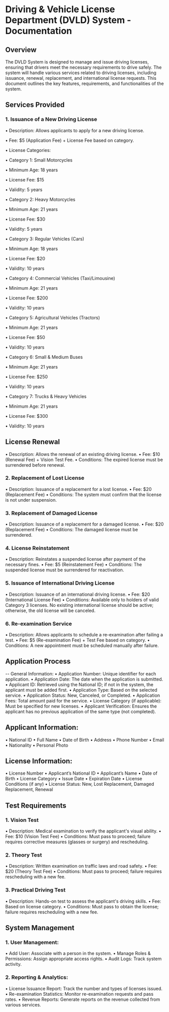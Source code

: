 # Driving & Vehicle License Department (DVLD) System - Documentation

## Overview
The DVLD System is designed to manage and issue driving licenses, ensuring that drivers meet the necessary requirements to drive safely. The system will handle various services related to driving licenses, including issuance, renewal, replacement, and international license requests. This document outlines the key features, requirements, and functionalities of the system.

## Services Provided
### 1. Issuance of a New Driving License
• Description: Allows applicants to apply for a new driving license.

• Fee: $5 (Application Fee) + License Fee based on category.

• License Categories:

• Category 1: Small Motorcycles

• Minimum Age: 18 years

• License Fee: $15

• Validity: 5 years

• Category 2: Heavy Motorcycles

• Minimum Age: 21 years

• License Fee: $30

• Validity: 5 years

• Category 3: Regular Vehicles (Cars)

• Minimum Age: 18 years

• License Fee: $20

• Validity: 10 years

• Category 4: Commercial Vehicles (Taxi/Limousine)

• Minimum Age: 21 years

• License Fee: $200

• Validity: 10 years

• Category 5: Agricultural Vehicles (Tractors)

• Minimum Age: 21 years

• License Fee: $50

• Validity: 10 years

• Category 6: Small & Medium Buses

• Minimum Age: 21 years

• License Fee: $250

• Validity: 10 years

• Category 7: Trucks & Heavy Vehicles

• Minimum Age: 21 years

• License Fee: $300

• Validity: 10 years

## License Renewal
• Description: Allows the renewal of an existing driving license.
• Fee: $10 (Renewal Fee) + Vision Test Fee.
• Conditions: The expired license must be surrendered before renewal.

### 2. Replacement of Lost License
• Description: Issuance of a replacement for a lost license.
• Fee: $20 (Replacement Fee)
• Conditions: The system must confirm that the license is not under suspension.

### 3. Replacement of Damaged License
• Description: Issuance of a replacement for a damaged license.
• Fee: $20 (Replacement Fee)
• Conditions: The damaged license must be surrendered.

### 4. License Reinstatement
• Description: Reinstates a suspended license after payment of the necessary fines.
• Fee: $5 (Reinstatement Fee)
• Conditions: The suspended license must be surrendered for reactivation.

### 5. Issuance of International Driving License
• Description: Issuance of an international driving license.
• Fee: $20 (International License Fee)
• Conditions: Available only to holders of valid Category 3 licenses. No existing international license should be active; otherwise, the old license will be canceled.

### 6. Re-examination Service
• Description: Allows applicants to schedule a re-examination after failing a test.
• Fee: $5 (Re-examination Fee) + Test Fee based on category.
• Conditions: A new appointment must be scheduled manually after failure.

## Application Process
-- General Information:
• Application Number: Unique identifier for each application.
• Application Date: The date when the application is submitted.
• Applicant ID: Retrieved using the National ID; if not in the system, the applicant must be added first.
• Application Type: Based on the selected service.
• Application Status: New, Canceled, or Completed.
• Application Fees: Total amount paid for the service.
• License Category (if applicable): Must be specified for new licenses.
• Applicant Verification: Ensures the applicant has no previous application of the same type (not completed).

## Applicant Information:
• National ID
• Full Name
• Date of Birth
• Address
• Phone Number
• Email
• Nationality
• Personal Photo

## License Information:
• License Number
• Applicant’s National ID
• Applicant’s Name
• Date of Birth
• License Category
• Issue Date
• Expiration Date
• License Conditions (if any)
• License Status: New, Lost Replacement, Damaged Replacement, Renewal

## Test Requirements

### 1. Vision Test
• Description: Medical examination to verify the applicant's visual ability.
• Fee: $10 (Vision Test Fee)
• Conditions: Must pass to proceed; failure requires corrective measures (glasses or surgery) and rescheduling.

### 2. Theory Test
• Description: Written examination on traffic laws and road safety.
• Fee: $20 (Theory Test Fee)
• Conditions: Must pass to proceed; failure requires rescheduling with a new fee.

### 3. Practical Driving Test
• Description: Hands-on test to assess the applicant's driving skills.
• Fee: Based on license category.
• Conditions: Must pass to obtain the license; failure requires rescheduling with a new fee.

## System Management

### 1. User Management:
• Add User: Associate with a person in the system.
• Manage Roles & Permissions: Assign appropriate access rights.
• Audit Logs: Track system activity.

### 2. Reporting & Analytics:
• License Issuance Report: Track the number and types of licenses issued.
• Re-examination Statistics: Monitor re-examination requests and pass rates.
• Revenue Reports: Generate reports on the revenue collected from various services.
